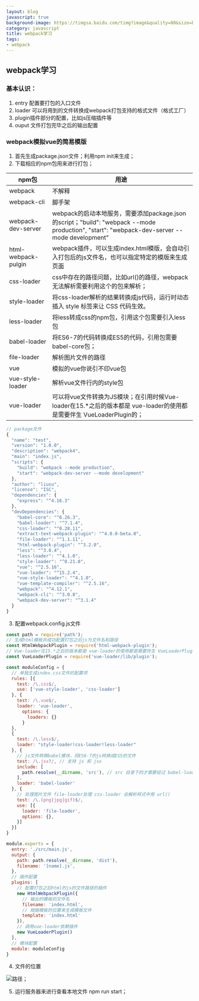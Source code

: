 ```yaml
---
layout: blog
javascript: true
background-image: https://timgsa.baidu.com/timg?image&quality=80&size=b9999_10000&sec=1514897300420&di=98b95608be22799574c540dcb1d23ea2&imgtype=0&src=http%3A%2F%2Fpic.92to.com%2F201612%2F14%2F2016128110105715.jpg
category: javascript
title: webpack学习
tags:
- webpack
---
```


## webpack学习
### 基本认识：
1. entry 配置要打包的入口文件
2. loader 可以将用到的文件转换成webpack打包支持的格式文件（格式工厂）
3. plugin插件部分的配置，比如js压缩插件等
4. ouput 文件打包完毕之后的输出配置

### webpack模拟vue的简易模版
1. 首先生成package.json文件；利用npm init来生成；
2. 下载相应的npm包用来进行打包；

npm包 | 用途 
---|---
webpack | 不解释
webpack-cli | 脚手架
webpack-dev-server | webpack的启动本地服务，需要添加package.json的script；"build": "webpack --mode production", "start": "webpack-dev-server --mode development"
html-webpack-pulgin | webpack插件，可以生成index.html模版，会自动引入打包后的js文件名，也可以指定特定的模版来生成页面
css-loader | css中存在的路径问题，比如url()的路径，webpack无法解析需要利用这个的包来解析；
style-loader | 将css-loader解析的结果转换成js代码，运行时动态插入 style 标签来让 CSS 代码生效。
less-loader | 将less转成css的npm包，引用这个包需要引入less包
babel-loader | 将ES6-7的代码转换成ES5的代码，引用包需要babel-core包；
file-loader | 解析图片文件的路径
vue | 模拟的vue你说引不印vue包
vue-style-loader | 解析vue文件行内的style包
vue-loader| 可以将vue文件转换为JS模块；在引用时候Vue-loader在15.*之后的版本都是 vue-loader的使用都是需要伴生 VueLoaderPlugin的；


```js
// package文件
{
  "name": "test",
  "version": "1.0.0",
  "description": "webpack4",
  "main": "index.js",
  "scripts": {
    "build": "webpack --mode production",
    "start": "webpack-dev-server --mode development"
  },
  "author": "liusu",
  "license": "ISC",
  "dependencies": {
    "express": "^4.16.3"
  },
  "devDependencies": {
    "babel-core": "^6.26.3",
    "babel-loader": "^7.1.4",
    "css-loader": "^0.28.11",
    "extract-text-webpack-plugin": "^4.0.0-beta.0",
    "file-loader": "^1.1.11",
    "html-webpack-plugin": "^3.2.0",
    "less": "^3.0.4",
    "less-loader": "^4.1.0",
    "style-loader": "^0.21.0",
    "vue": "^2.5.16",
    "vue-loader": "^15.2.4",
    "vue-style-loader": "^4.1.0",
    "vue-template-compiler": "^2.5.16",
    "webpack": "^4.12.1",
    "webpack-cli": "^3.0.8",
    "webpack-dev-server": "^3.1.4"
  }
}

```
3. 配置webpack.config.js文件

```javascript
const path = require('path');
// 生成html模板并成功配置打包之后js为文件名和路径
const HtmlWebpackPlugin = require('html-webpack-plugin');
// Vue-loader在15.*之后的版本都是 vue-loader的使用都是需要伴生 VueLoaderPlugin的
const VueLoaderPlugin = require('vue-loader/lib/plugin');

const moduleConfig = {
  // 单独生成index.css文件的配置项
  rules: [{
    test: /\.css$/,
    use: ['vue-style-loader', 'css-loader']
  }, {
    test: /\.vue$/,
    loader: 'vue-loader',
      options: {
        loaders: {}
      }
  },
  {
    test: /\.less$/,
    loader: "style-loader!css-loader!less-loader"
  }, {
    // js文件转换babel模块，将ES6-7的js转换成ES5的文件
    test: /\.jsx?/, // 支持 js 和 jsx
    include: [
      path.resolve(__dirname, 'src'), // src 目录下的才需要经过 babel-loader 处理
    ],
    loader: 'babel-loader'
  }, {
    // 处理图片文件 file-loader处理 css-loader 会解析样式中用 url()
    test: /\.(png|jpg|gif)$/,
    use: [{
      loader: 'file-loader',
      options: {},
    }]
  }]
}

module.exports = {
  entry: './src/main.js',
  output: {
    path: path.resolve(__dirname, 'dist'),
    filename: '[name].js',
  },
  // 插件配置
  plugins: [
    // 配置打包之后html的js的文件路径的插件
    new HtmlWebpackPlugin({
      // 输出的模板的文件名
      filename: 'index.html',
      // 根据模板的位置来生成模板文件
      template: 'index.html'
    }),
    // 调用vue-loader依赖插件
    new VueLoaderPlugin()
  ],
  // 模块配置
  module: moduleConfig
}
```
4. 文件的位置

![路径](http://img.hb.aicdn.com/d28e0a5bf773ce208ab4b64140192efde1a978088d90-gIM1eG_fw658)；

5. 运行服务器来进行查看本地文件 npm run start；